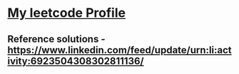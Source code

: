 # [My leetcode Profile](https://leetcode.com/gisioraelvis)

## Reference solutions - https://www.linkedin.com/feed/update/urn:li:activity:6923504308302811136/
